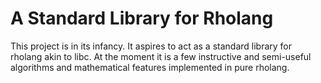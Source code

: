 # A Standard Library for Rholang

This project is in its infancy. It aspires to act as a standard library for rholang akin to libc. At the moment it is a few instructive and semi-useful algorithms and mathematical features implemented in pure rholang.
